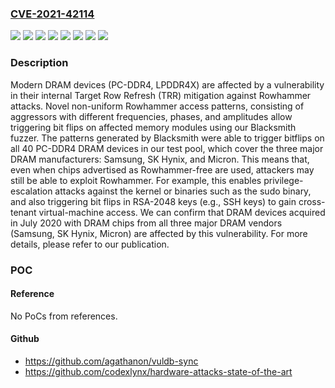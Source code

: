 ### [CVE-2021-42114](https://cve.mitre.org/cgi-bin/cvename.cgi?name=CVE-2021-42114)
![](https://img.shields.io/static/v1?label=Product&message=Micron%20ddr4_sdram&color=blue)
![](https://img.shields.io/static/v1?label=Product&message=Micron%20lpddr4&color=blue)
![](https://img.shields.io/static/v1?label=Product&message=SK%20Hynix%20ddr4_sdram&color=blue)
![](https://img.shields.io/static/v1?label=Product&message=SK%20Hynix%20lpddr4&color=blue)
![](https://img.shields.io/static/v1?label=Product&message=Samsung%20ddr4_sdram&color=blue)
![](https://img.shields.io/static/v1?label=Product&message=Samsung%20lpddr4&color=blue)
![](https://img.shields.io/static/v1?label=Version&message=n%2Fa&color=blue)
![](https://img.shields.io/static/v1?label=Vulnerability&message=CWE-20%3A%20Improper%20Input%20Validation&color=brighgreen)

### Description

Modern DRAM devices (PC-DDR4, LPDDR4X) are affected by a vulnerability in their internal Target Row Refresh (TRR) mitigation against Rowhammer attacks. Novel non-uniform Rowhammer access patterns, consisting of aggressors with different frequencies, phases, and amplitudes allow triggering bit flips on affected memory modules using our Blacksmith fuzzer. The patterns generated by Blacksmith were able to trigger bitflips on all 40 PC-DDR4 DRAM devices in our test pool, which cover the three major DRAM manufacturers: Samsung, SK Hynix, and Micron. This means that, even when chips advertised as Rowhammer-free are used, attackers may still be able to exploit Rowhammer. For example, this enables privilege-escalation attacks against the kernel or binaries such as the sudo binary, and also triggering bit flips in RSA-2048 keys (e.g., SSH keys) to gain cross-tenant virtual-machine access. We can confirm that DRAM devices acquired in July 2020 with DRAM chips from all three major DRAM vendors (Samsung, SK Hynix, Micron) are affected by this vulnerability. For more details, please refer to our publication.

### POC

#### Reference
No PoCs from references.

#### Github
- https://github.com/agathanon/vuldb-sync
- https://github.com/codexlynx/hardware-attacks-state-of-the-art


